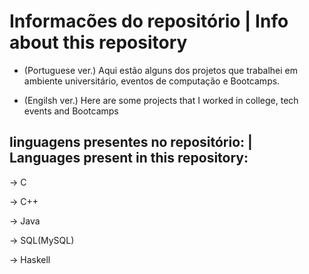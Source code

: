 # Informacões do repositório | Info about this repository

- (Portuguese ver.) Aqui estão alguns dos projetos que trabalhei em ambiente universitário, eventos de computação e Bootcamps.

- (Engilsh ver.) Here are some projects that I worked in college, tech events and Bootcamps


## linguagens presentes no repositório: | Languages present in this repository:

-> C

-> C++

-> Java

-> SQL(MySQL)

-> Haskell

